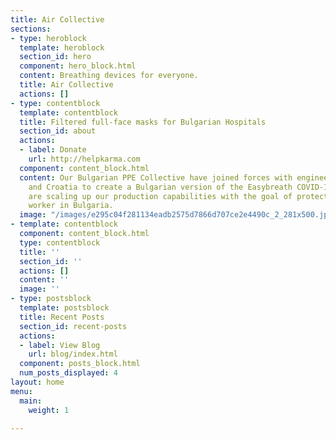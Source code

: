```yaml
---
title: Air Collective
sections:
- type: heroblock
  template: heroblock
  section_id: hero
  component: hero_block.html
  content: Breathing devices for everyone.
  title: Air Collective
  actions: []
- type: contentblock
  template: contentblock
  title: Filtered full-face masks for Bulgarian Hospitals
  section_id: about
  actions:
  - label: Donate
    url: http://helpkarma.com
  component: content_block.html
  content: Our Bulgarian PPE Collective have joined forces with engineers in Italy
    and Croatia to create a Bulgarian version of the Easybreath COVID-19 mask.  We
    are scaling up our production capabilities with the goal of protecting every hospital
    worker in Bulgaria.
  image: "/images/e295c04f281134eadb2575d7866d707ce2e4490c_2_281x500.jpeg"
- template: contentblock
  component: content_block.html
  type: contentblock
  title: ''
  section_id: ''
  actions: []
  content: ''
  image: ''
- type: postsblock
  template: postsblock
  title: Recent Posts
  section_id: recent-posts
  actions:
  - label: View Blog
    url: blog/index.html
  component: posts_block.html
  num_posts_displayed: 4
layout: home
menu:
  main:
    weight: 1

---
```

